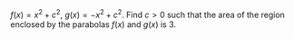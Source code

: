 $f(x)=x^2 +c^2$, $g(x)=-x^2+c^2$. Find $c>0$ such that the area of the region enclosed by the parabolas $f(x)$ and $g(x)$ is 3.
